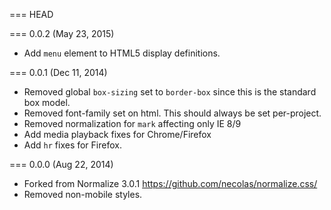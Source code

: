=== HEAD

=== 0.0.2 (May 23, 2015)

- Add `menu` element to HTML5 display definitions.

=== 0.0.1 (Dec 11, 2014)

- Removed global `box-sizing` set to `border-box` since this is the standard box model. 
- Removed font-family set on html. This should always be set per-project.
- Removed normalization for `mark` affecting only IE 8/9
- Add media playback fixes for Chrome/Firefox
- Add `hr` fixes for Firefox.

=== 0.0.0 (Aug 22, 2014)

- Forked from Normalize 3.0.1 https://github.com/necolas/normalize.css/
- Removed non-mobile styles.
